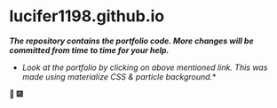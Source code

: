 # lucifer1198.github.io

**_The repository contains the portfolio code. 
More changes will be committed from time to time for your help._**
   
* _Look at the portfolio by clicking on above mentioned link. This was made using materialize CSS & particle background._*
  
:tada: :fireworks:

